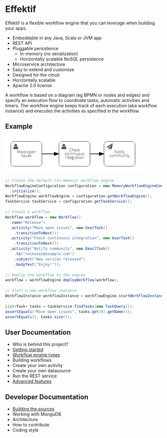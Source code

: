 # Effektif

Effektif is a flexible workflow engine that you can leverage when building your apps.  

* Embeddable in any Java, Scala or JVM app
* REST API
* Pluggable persistence
  * In-memory (no serialization)
  * Horizontally scalable NoSQL persistence
* Microservice architecture
* Easy to extend and customize
* Designed for the cloud
* Horizontally scalable
* Apache 2.0 license

A workflow is based on a diagram (eg BPMN or nodes and edges) and specify an execution flow to coordinate tasks, automatic activities and timers.  The workflow engine keeps track of each execution (aka workflow instance) and executes the activities as specified in the workflow.

## Example

![Example diagram](README-diagram.png?raw=true "Workflow diagram")

```java
// Create the default (in-memory) workflow engine
WorkflowEngineConfiguration configuration = new MemoryWorkflowEngineConfiguration()
  .initialize();
WorkflowEngine workflowEngine = configuration.getWorkflowEngine();
TaskService taskService = configuration.getTaskService();

// Create a workflow
Workflow workflow = new Workflow()
  .name("Release")
  .activity("Move open issues", new UserTask()
    .transitionToNext())
  .activity("Check continuous integration", new UserTask()
    .transitionToNext())
  .activity("Notify community", new EmailTask()
    .to("releases@example.com")
    .subject("New version released")
    .bodyText("Enjoy!"));

// Deploy the workflow to the engine
workflow = workflowEngine.deployWorkflow(workflow);

// Start a new workflow instance
WorkflowInstance workflowInstance = workflowEngine.startWorkflowInstance(workflow);

List<Task> tasks = taskService.findTasks(new TaskQuery());
assertEquals("Move open issues", tasks.get(0).getName());
assertEquals(1, tasks.size());
```

## User Documentation

* Who is behind this project?
* [Getting started](https://github.com/effektif/effektif-oss/wiki/Getting-started)
* [Workflow engine types](https://github.com/effektif/effektif-oss/wiki/Workflow-engine-types)
* Building workflows
* Create your own activity
* Create your own datasource
* Run the REST service
* [Advanced features](https://github.com/effektif/effektif-oss/wiki/Advanced-features)

## Developer Documentation

* [Building the sources](https://github.com/effektif/effektif-oss/wiki/Building-the-sources)
* Working with MongoDB
* Architecture
* How to contribute
* Coding style
